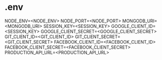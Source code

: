# .env

NODE_ENV=<NODE_ENV>
NODE_PORT=<NODE_PORT>
MONGODB_URI=<MONGODB_URI>
SESSION_KEY=<SESSION_KEY>
GOOGLE_CLIENT_ID=<SESSION_KEY>
GOOGLE_CLIENT_SECRET=<GOOGLE_CLIENT_SECRET>
GIT_CLIENT_ID=<GIT_CLIENT_ID>
GIT_CLIENT_SECRET=<GIT_CLIENT_SECRET>
FACEBOOK_CLIENT_ID=<FACEBOOK_CLIENT_ID>
FACEBOOK_CLIENT_SECRET=<FACEBOOK_CLIENT_SECRET>
PRODUCTION_API_URL=<PRODUCTION_API_URL>
